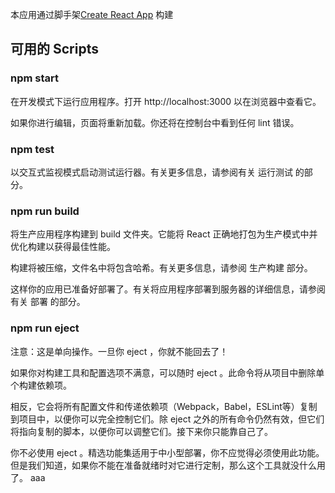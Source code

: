 本应用通过脚手架[Create React App](https://github.com/facebook/create-react-app) 构建
## 可用的 Scripts

### npm start
在开发模式下运行应用程序。打开 http://localhost:3000 以在浏览器中查看它。

如果你进行编辑，页面将重新加载。你还将在控制台中看到任何 lint 错误。

### npm test
以交互式监视模式启动测试运行器。有关更多信息，请参阅有关 运行测试 的部分。

### npm run build
将生产应用程序构建到 build 文件夹。它能将 React 正确地打包为生产模式中并优化构建以获得最佳性能。

构建将被压缩，文件名中将包含哈希。有关更多信息，请参阅 生产构建 部分。

这样你的应用已准备好部署了。有关将应用程序部署到服务器的详细信息，请参阅有关 部署 的部分。

### npm run eject
注意：这是单向操作。一旦你 eject ，你就不能回去了！

如果你对构建工具和配置选项不满意，可以随时 eject 。此命令将从项目中删除单个构建依赖项。

相反，它会将所有配置文件和传递依赖项（Webpack，Babel，ESLint等）复制到项目中，以便你可以完全控制它们。除 eject 之外的所有命令仍然有效，但它们将指向复制的脚本，以便你可以调整它们。接下来你只能靠自己了。

你不必使用 eject 。精选功能集适用于中小型部署，你不应觉得必须使用此功能。但是我们知道，如果你不能在准备就绪时对它进行定制，那么这个工具就没什么用了。
aaa
